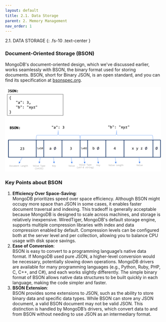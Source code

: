 ```yaml
---
layout: default
title: 2.1. Data Storage
parent: 2. Memory Management
nav_order: 1
---
```

2.1. DATA STORAGE
{: .fs-10 .text-center }

### Document-Oriented Storage (BSON)

MongoDB's document-oriented design, which we've discussed earlier, works seamlessly with BSON, the binary format used for storing documents. BSON, short for Binary JSON, is an open standard, and you can find its specification at [bsonspec.org](https://bsonspec.org/).

<div style="text-align: center;">
  <img src="/assets/images/jsonbson.png" alt="jsonbson"/>
</div>

### Key Points about BSON
1. **Efficiency Over Space-Saving**: <br>
MongoDB prioritizes speed over space efficiency. Although BSON might occupy more space than JSON in some cases, it enables faster document traversal and indexing.  This tradeoff is generally acceptable because MongoDB is designed to scale across machines, and storage is relatively inexpensive. WiredTiger, MongoDB's default storage engine, supports multiple compression libraries with index and data compression enabled by default. Compression levels can be configured both at the server level and per collection, allowing you to balance CPU usage with disk space savings.
2. **Ease of Conversion**: <br>
   BSON is easy to convert to a programming language’s native data format. If MongoDB used pure JSON, a higher-level conversion would be necessary, potentially slowing down operations. MongoDB drivers are available for many programming languages (e.g., Python, Ruby, PHP, C, C++, and C#), and each works slightly differently. The simple binary format of BSON allows native data structures to be built quickly in each language, making the code simpler and faster.
3. **BSON Extension**: <br>
   BSON provides some extensions to JSON, such as the ability to store binary data and specific data types. While BSON can store any JSON document, a valid BSON document may not be valid JSON. This distinction is handled by MongoDB’s drivers, which convert data to and from BSON without needing to use JSON as an intermediary format.

<!-- The WiredTiger storage engine manages data in page units. The pages are connected via a B-tree structure and within each page, data is stored in a cell struct format. Additionally, to reduce data storage space, the Snappy compression algorithm is used to compress the page. The Snappy compression algorithm is used by default, but the settings can be changed.

To search for a page in the WiredTiger storage engine metadata files, `WiredTiger.tutle`, `WiredTiger.wt`, and `_md_catalog.wt` must be interpreted. The WiredTiger.tutle file has a general text file format, and the WiredTiger.wt file's root page offset is included in the configuration string. By interpreting the B-tree structure starting with the `WiredTiger.wt` file's root page offset and then extracting the data, the configuration strings of the `collection-#-####∼.wt` file and the _md_catalog.wt file can be determined. The `collection-#-####∼.wt` file is the file where the actual data is stored. The _md_catalog.wt file stores data that can connect the namespace string and the data file name. The `collection-#-####∼.wt` file is the file that stores actual user data; one is created per collection. The # in the file name depicts the number, and the number behind the first hyphen increases by one as the files get created. The numbers behind the second hyphen are 19 randomly generated numbers that define the file name. User data is stored in a BSON format in the cell struct of the leaf page. -->
